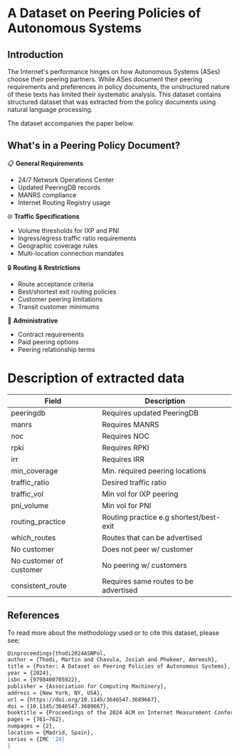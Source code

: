 # A Dataset on Peering Policies of Autonomous Systems

## Introduction
The Internet's performance hinges on how Autonomous Systems (ASes) choose their peering partners. 
While ASes document their peering requirements and preferences in policy documents, the unstructured 
nature of these texts has limited their systematic analysis. 
This dataset contains structured dataset that was extracted
from the policy documents using natural language processing.

The dataset accompanies the paper below.

## What's in a Peering Policy Document?

📋 **General Requirements**
- 24/7 Network Operations Center
- Updated PeeringDB records
- MANRS compliance
- Internet Routing Registry usage

🌐 **Traffic Specifications**
- Volume thresholds for IXP and PNI
- Ingress/egress traffic ratio requirements
- Geographic coverage rules
- Multi-location connection mandates

🔒 **Routing & Restrictions**
- Route acceptance criteria
- Best/shortest exit routing policies
- Customer peering limitations
- Transit customer minimums

📝 **Administrative**
- Contract requirements
- Paid peering options
- Peering relationship terms


# Description of extracted data

| Field | Description |
|-------|-------------|
| peeringdb | Requires updated PeeringDB |
| manrs | Requires MANRS |
| noc | Requires NOC |
| rpki | Requires RPKI |
| irr | Requires IRR |
| min_coverage | Min. required peering locations |
| traffic_ratio | Desired traffic ratio |
| traffic_vol | Min vol for IXP peering |
| pni_volume | Min vol for PNI |
| routing_practice | Routing practice e.g shortest/best-exit |
| which_routes | Routes that can be advertised |
| No customer | Does not peer w/ customer |
| No customer of customer | No peering w/ customers |
| consistent_route | Requires same routes to be advertised |

## References
To read more about the methodology used or to cite this dataset,
please see;


```bash
@inproceedings{thodi2024ASNPol,
author = {Thodi, Martin and Chavula, Josiah and Phokeer, Amreesh},
title = {Poster: A Dataset on Peering Policies of Autonomous Systems},
year = {2024},
isbn = {9798400705922},
publisher = {Association for Computing Machinery},
address = {New York, NY, USA},
url = {https://doi.org/10.1145/3646547.3689667},
doi = {10.1145/3646547.3689667},
booktitle = {Proceedings of the 2024 ACM on Internet Measurement Conference},
pages = {761–762},
numpages = {2},
location = {Madrid, Spain},
series = {IMC '24}
}

```